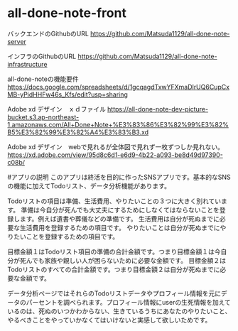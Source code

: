 # all-done-note-front

バックエンドのGithubのURL
https://github.com/Matsuda1129/all-done-note-server

インフラのGithubのURL
https://github.com/Matsuda1129/all-done-note-infrastructure


all-done-noteの機能要件
https://docs.google.com/spreadsheets/d/1gcqagdTxwYFXmaDIrUQ6CupCxMB-yPidHHFw46s_Kfs/edit?usp=sharing

Adobe xd デザイン　ｘｄファイル
https://all-done-note-dev-picture-bucket.s3.ap-northeast-1.amazonaws.com/All+Done+Note+%E3%83%86%E3%82%99%E3%82%B5%E3%82%99%E3%82%A4%E3%83%B3.xd

Adobe xd デザイン　webで見れるが全体図で見れず一枚ずつしか見れない。
https://xd.adobe.com/view/95d8c6d1-e6d9-4b22-a093-be8d49d97390-c08b/

#アプリの説明
このアプリは終活を目的に作ったSNSアプリです。基本的なSNSの機能に加えてTodoリスト、データ分析機能があります。

Todoリストの項目は準備、生活費用、やりたいことの３つに大きく別れています。
準備は今自分が死んでも大丈夫にするためにしなくてはならないことを登録します。例えば遺書や葬儀などの準備です。
生活費用は自分が死ぬまでに必要な生活費用を登録するための項目です。
やりたいことは自分が死ぬまでにやりたいことを登録するための項目です。

目標金額１はTodoリスト項目の準備の合計金額です。つまり目標金額１は今自分が死んでも家族や親しい人が困らないために必要な金額です。
目標金額２はTodoリストのすべての合計金額です。つまり目標金額２は自分が死ぬまでに必要な金額です。

データ分析ページではそれらのTodoリストデータやプロフィール情報を元にデータのパーセントを調べられます。プロフィール情報にuserの生死情報を加えているのは、死ぬのいつかわからない、生きているうちにあなたのやりたいこと、やるべきことをやっていかなくてはいけないと実感して欲しいためです。
